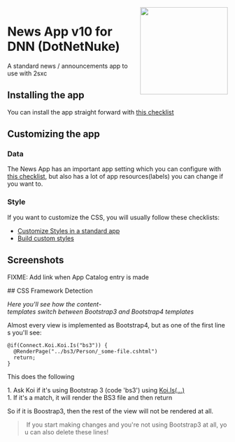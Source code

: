 <image src="app-icon.png" align="right" width="200px">

# News App v10 for DNN (DotNetNuke)

A standard news / announcements app to use with 2sxc

## Installing the app

You can install the app straight forward with [this checklist](https://azing.org/2sxc/r/Ro8wsQG3)

## Customizing the app

### Data

The News App has an important app setting which you can configure with [this checklist](https://azing.org/2sxc/r/SGLKKOiE),
but also has a lot of app resources(labels) you can change if you want to.

### Style

If you want to customize the CSS, you will usually follow these checklists:

* [Customize Styles in a standard app](https://azing.org/2sxc/r/gg_aB9FD)
* [Build custom styles](https://azing.org/2sxc/r/MaPs7Mdz)

## Screenshots

FIXME: Add link when App Catalog entry is made

## CSS Framework Detection

_Here you'll see how the content-templates switch between Bootstrap3 and Bootstrap4 templates_

Almost every view is implemented as Bootstrap4, but as one of the first lines you'll see:

```
@if(Connect.Koi.Koi.Is("bs3")) {
  @RenderPage("../bs3/Person/_some-file.cshtml")
  return;
}
```

This does the following

1. Ask Koi if it's using Bootstrap 3 (code 'bs3') using [Koi.Is(...)](https://connect-koi.net/components)
1. If it's a match, it will render the BS3 file and then return

So if it is Boostrap3, then the rest of the view will not be rendered at all. 

> If you start making changes and you're not using Bootstrap3 at all, you can also delete these lines!